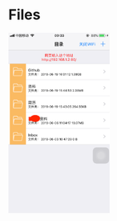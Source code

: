 # Files
  
  <img src='https://raw.githubusercontent.com/whde/Files/master/201906229.png' width=40% /> 
